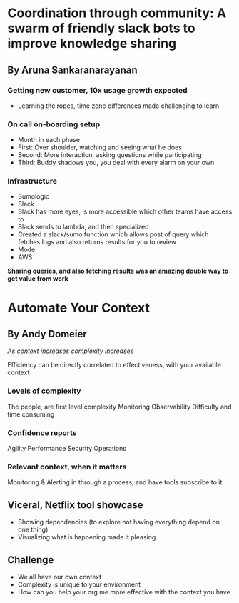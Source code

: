 # Coordination through community: A swarm of friendly slack bots to improve knowledge sharing
## By Aruna Sankaranarayanan

### Getting new customer, 10x usage growth expected
- Learning the ropes, time zone differences made challenging to learn

### On call on-boarding setup 
- Month in each phase
 - First: Over shoulder, watching and seeing what he does
 - Second: More interaction, asking questions while participating
 - Third: Buddy shadows you, you deal with every alarm on your own

### Infrastructure
- Sumologic
- Slack
 - Slack has more eyes, is more accessible which other teams have access to
 - Slack sends to lambda, and then specialized 
 - Created a slack/sumo function which allows post of query which fetches logs and also returns results for you to review
- Mode
- AWS

**Sharing queries, and also fetching results was an amazing double way to get value from work**


# Automate Your Context
## By Andy Domeier

*As context increases complexity increases*

Efficiency can be directly correlated to effectiveness, with your available context

### Levels of complexity 
The people, are first level complexity 
Monitoring
Observability
Difficulty and time consuming 

### Confidence reports
Agility
Performance
Security
Operations

### Relevant context, when it matters
Monitoring & Alerting in through a process, and have tools subscribe to it

## Viceral, Netflix tool showcase
- Showing dependencies (to explore not having everything depend on one thing)
- Visualizing what is happening made it pleasing 

## Challenge
- We all have our own context
- Complexity is unique to your environment
- How can you help your org me more effective with the context you have


